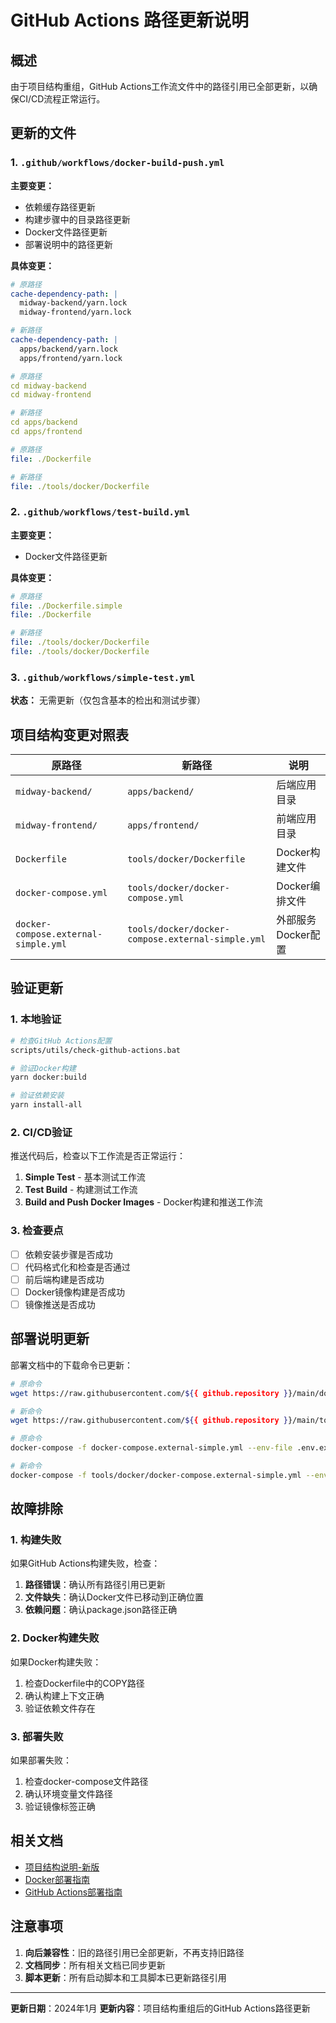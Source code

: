 # GitHub Actions 路径更新说明

## 概述

由于项目结构重组，GitHub Actions工作流文件中的路径引用已全部更新，以确保CI/CD流程正常运行。

## 更新的文件

### 1. `.github/workflows/docker-build-push.yml`

**主要变更：**
- 依赖缓存路径更新
- 构建步骤中的目录路径更新
- Docker文件路径更新
- 部署说明中的路径更新

**具体变更：**
```yaml
# 原路径
cache-dependency-path: |
  midway-backend/yarn.lock
  midway-frontend/yarn.lock

# 新路径
cache-dependency-path: |
  apps/backend/yarn.lock
  apps/frontend/yarn.lock
```

```yaml
# 原路径
cd midway-backend
cd midway-frontend

# 新路径
cd apps/backend
cd apps/frontend
```

```yaml
# 原路径
file: ./Dockerfile

# 新路径
file: ./tools/docker/Dockerfile
```

### 2. `.github/workflows/test-build.yml`

**主要变更：**
- Docker文件路径更新

**具体变更：**
```yaml
# 原路径
file: ./Dockerfile.simple
file: ./Dockerfile

# 新路径
file: ./tools/docker/Dockerfile
file: ./tools/docker/Dockerfile
```

### 3. `.github/workflows/simple-test.yml`

**状态：** 无需更新（仅包含基本的检出和测试步骤）

## 项目结构变更对照表

| 原路径 | 新路径 | 说明 |
|--------|--------|------|
| `midway-backend/` | `apps/backend/` | 后端应用目录 |
| `midway-frontend/` | `apps/frontend/` | 前端应用目录 |
| `Dockerfile` | `tools/docker/Dockerfile` | Docker构建文件 |
| `docker-compose.yml` | `tools/docker/docker-compose.yml` | Docker编排文件 |
| `docker-compose.external-simple.yml` | `tools/docker/docker-compose.external-simple.yml` | 外部服务Docker配置 |

## 验证更新

### 1. 本地验证

```bash
# 检查GitHub Actions配置
scripts/utils/check-github-actions.bat

# 验证Docker构建
yarn docker:build

# 验证依赖安装
yarn install-all
```

### 2. CI/CD验证

推送代码后，检查以下工作流是否正常运行：

1. **Simple Test** - 基本测试工作流
2. **Test Build** - 构建测试工作流
3. **Build and Push Docker Images** - Docker构建和推送工作流

### 3. 检查要点

- [ ] 依赖安装步骤是否成功
- [ ] 代码格式化和检查是否通过
- [ ] 前后端构建是否成功
- [ ] Docker镜像构建是否成功
- [ ] 镜像推送是否成功

## 部署说明更新

部署文档中的下载命令已更新：

```bash
# 原命令
wget https://raw.githubusercontent.com/${{ github.repository }}/main/docker-compose.external-simple.yml

# 新命令
wget https://raw.githubusercontent.com/${{ github.repository }}/main/tools/docker/docker-compose.external-simple.yml
```

```bash
# 原命令
docker-compose -f docker-compose.external-simple.yml --env-file .env.external-simple up -d

# 新命令
docker-compose -f tools/docker/docker-compose.external-simple.yml --env-file .env.external-simple up -d
```

## 故障排除

### 1. 构建失败

如果GitHub Actions构建失败，检查：

1. **路径错误**：确认所有路径引用已更新
2. **文件缺失**：确认Docker文件已移动到正确位置
3. **依赖问题**：确认package.json路径正确

### 2. Docker构建失败

如果Docker构建失败：

1. 检查Dockerfile中的COPY路径
2. 确认构建上下文正确
3. 验证依赖文件存在

### 3. 部署失败

如果部署失败：

1. 检查docker-compose文件路径
2. 确认环境变量文件路径
3. 验证镜像标签正确

## 相关文档

- [项目结构说明-新版](../user-guide/项目结构说明-新版.md)
- [Docker部署指南](./Docker_Deployment.md)
- [GitHub Actions部署指南](./GitHub_Actions_部署指南.md)

## 注意事项

1. **向后兼容性**：旧的路径引用已全部更新，不再支持旧路径
2. **文档同步**：所有相关文档已同步更新
3. **脚本更新**：所有启动脚本和工具脚本已更新路径引用

---

**更新日期**：2024年1月
**更新内容**：项目结构重组后的GitHub Actions路径更新
